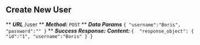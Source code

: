 ## Create New User
** ***URL***
  /user
** ***Method:***
  `POST`
** ***Data Params***
   `{
      "username":"Boris",
      "password":""
    }`
** ***Success Response:***
    ***Content:*** 
    `{ 
       "response_object": {
          "id":"1",
          "username":"Boris"
       }
     }`

